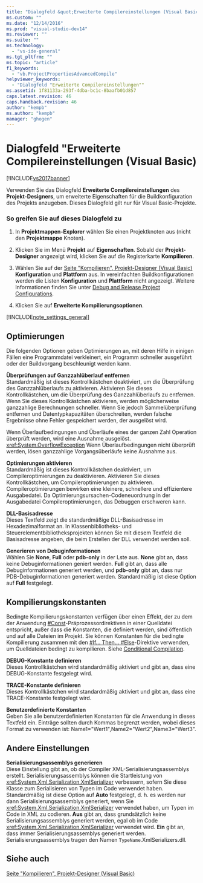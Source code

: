 ```yaml
---
title: "Dialogfeld &quot;Erweiterte Compilereinstellungen (Visual Basic) | Microsoft Docs"
ms.custom: ""
ms.date: "12/14/2016"
ms.prod: "visual-studio-dev14"
ms.reviewer: ""
ms.suite: ""
ms.technology: 
  - "vs-ide-general"
ms.tgt_pltfrm: ""
ms.topic: "article"
f1_keywords: 
  - "vb.ProjectPropertiesAdvancedCompile"
helpviewer_keywords: 
  - "Dialogfeld "Erweiterte Compilereinstellungen""
ms.assetid: 1f81133a-293f-4dba-bc1c-8baafb01d857
caps.latest.revision: 46
caps.handback.revision: 46
author: "kempb"
ms.author: "kempb"
manager: "ghogen"
---
```

# Dialogfeld &quot;Erweiterte Compilereinstellungen (Visual Basic)
[!INCLUDE[vs2017banner](../../code-quality/includes/vs2017banner.md)]

Verwenden Sie das Dialogfeld **Erweiterte Compilereinstellungen** des **Projekt\-Designers**, um erweiterte Eigenschaften für die Buildkonfiguration des Projekts anzugeben.  Dieses Dialogfeld gilt nur für Visual Basic\-Projekte.  
  
### So greifen Sie auf dieses Dialogfeld zu  
  
1.  In **Projektmappen\-Explorer** wählen Sie einen Projektknoten aus \(nicht den **Projektmappe** Knoten\).  
  
2.  Klicken Sie im Menü **Projekt** auf **Eigenschaften**.  Sobald der **Projekt\-Designer** angezeigt wird, klicken Sie auf die Registerkarte **Kompilieren**.  
  
3.  Wählen Sie auf der [Seite "Kompilieren", Projekt\-Designer \(Visual Basic\)](../../ide/reference/compile-page-project-designer-visual-basic.md) **Konfiguration** und **Plattform** aus.  In vereinfachten Buildkonfigurationen werden die Listen **Konfiguration** und **Plattform** nicht angezeigt.  Weitere Informationen finden Sie unter [Debug and Release Project Configurations](http://msdn.microsoft.com/de-de/0440b300-0614-4511-901a-105b771b236e).  
  
4.  Klicken Sie auf **Erweiterte Kompilierungsoptionen**.  
  
 [!INCLUDE[note_settings_general](../../data-tools/includes/note_settings_general_md.md)]  
  
## Optimierungen  
 Die folgenden Optionen geben Optimierungen an, mit deren Hilfe in einigen Fällen eine Programmdatei verkleinert, ein Programm schneller ausgeführt oder der Buildvorgang beschleunigt werden kann.  
  
 **Überprüfungen auf Ganzzahlüberlauf entfernen**  
 Standardmäßig ist dieses Kontrollkästchen deaktiviert, um die Überprüfung des Ganzzahlüberlaufs zu aktivieren.  Aktivieren Sie dieses Kontrollkästchen, um die Überprüfung des Ganzzahlüberlaufs zu entfernen.  Wenn Sie dieses Kontrollkästchen aktivieren, werden möglicherweise ganzzahlige Berechnungen schneller.  Wenn Sie jedoch Sammelüberprüfung entfernen und Datentypkapazitäten überschreiten, werden falsche Ergebnisse ohne Fehler gespeichert werden, der ausgelöst wird.  
  
 Wenn Überlaufbedingungen und Überläufe eines der ganzen Zahl Operation überprüft werden, wird eine Ausnahme ausgelöst. <xref:System.OverflowException> Wenn Überlaufbedingungen nicht überprüft werden, lösen ganzzahlige Vorgangsüberläufe keine Ausnahme aus.  
  
 **Optimierungen aktivieren**  
 Standardmäßig ist dieses Kontrollkästchen deaktiviert, um Compileroptimierungen zu deaktivieren.  Aktivieren Sie dieses Kontrollkästchen, um Compileroptimierungen zu aktivieren.  Compileroptimierungen bewirken eine kleinere, schnellere und effizientere Ausgabedatei.  Da Optimierungsursachen\-Codeneuordnung in der Ausgabedatei Compileroptimierungen, das Debuggen erschweren kann.  
  
 **DLL\-Basisadresse**  
 Dieses Textfeld zeigt die standardmäßige DLL\-Basisadresse im Hexadezimalformat an.  In Klassenbibliotheks\- und Steuerelementbibliotheksprojekten können Sie mit diesem Textfeld die Basisadresse angeben, die beim Erstellen der DLL verwendet werden soll.  
  
 **Generieren von Debuginformationen**  
 Wählen Sie **None**, **Full** oder **pdb\-only** in der Lste aus.  **None** gibt an, dass keine Debuginformationen geniert werden.  **Full** gibt an, dass alle Debuginformationen generiert werden, und **pdb\-only** gibt an, dass nur PDB\-Debuginformationen generiert werden.  Standardmäßig ist diese Option auf **Full** festgelegt.  
  
## Kompilierungskonstanten  
 Bedingte Kompilierungskonstanten verfügen über einen Effekt, der zu dem der Anwendung [\#Const](/dotnet/visual-basic/language-reference/directives/const-directive)\-Präprozessordirektiven in einer Quelldatei entspricht, außer dass die Konstanten, die definiert werden, sind öffentlich und auf alle Dateien im Projekt.  Sie können Konstanten für die bedingte Kompilierung zusammen mit den [\#If... Then... \#Else](/dotnet/visual-basic/language-reference/directives/if-then-else-directives)\-Direktive verwenden, um Quelldateien bedingt zu kompilieren.  Siehe [Conditional Compilation](/dotnet/visual-basic/programming-guide/program-structure/conditional-compilation).  
  
 **DEBUG\-Konstante definieren**  
 Dieses Kontrollkästchen wird standardmäßig aktiviert und gibt an, dass eine DEBUG\-Konstante festgelegt wird.  
  
 **TRACE\-Konstante definieren**  
 Dieses Kontrollkästchen wird standardmäßig aktiviert und gibt an, dass eine TRACE\-Konstante festgelegt wird.  
  
 **Benutzerdefinierte Konstanten**  
 Geben Sie alle benutzerdefinierten Konstanten für die Anwendung in dieses Textfeld ein.  Einträge sollten durch Kommas begrenzt werden, wobei dieses Format zu verwenden ist: Name1\="Wert1",Name2\="Wert2",Name3\="Wert3".  
  
## Andere Einstellungen  
 **Serialisierungsassemblys generieren**  
 Diese Einstellung gibt an, ob der Compiler XML\-Serialisierungsassemblys erstellt.  Serialisierungsassemblys können die Startleistung von <xref:System.Xml.Serialization.XmlSerializer> verbessern, sofern Sie diese Klasse zum Serialisieren von Typen im Code verwendet haben.  Standardmäßig ist diese Option auf **Auto** festgelegt, d. h. es werden nur dann Serialisierungsassemblys generiert, wenn Sie <xref:System.Xml.Serialization.XmlSerializer> verwendet haben, um Typen im Code in XML zu codieren.  **Aus** gibt an, dass grundsätzlich keine Serialisierungsassemblys generiert werden, egal ob im Code <xref:System.Xml.Serialization.XmlSerializer> verwendet wird.  **Ein** gibt an, dass immer Serialisierungsassemblys generiert werden.  Serialisierungsassemblys tragen den Namen `TypeName`.XmlSerializers.dll.  
  
## Siehe auch  
 [Seite "Kompilieren", Projekt\-Designer \(Visual Basic\)](../../ide/reference/compile-page-project-designer-visual-basic.md)